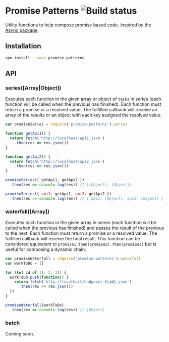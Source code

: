 # Promise Patterns ![Build status](https://api.travis-ci.org/i-like-robots/promise-patterns.png)

Utility functions to help compose promise based code. Inspired by the [Async package](https://github.com/caolan/async).

## Installation

```bash
npm install --save promise-patterns
```

## API

### series([Array|Object])

Executes each function in the given array or object of `tasks` in series (each function will be called when the previous has finished). Each function must return a promise or a resolved value. The fulfilled callback will receive an array of the results or an object with each key assigned the resolved value.

```js
var promiseSeries = require('promise-patterns').series

function getApi1() {
  return fetch('http://localhost/api1.json')
    .then(res => res.json())
}

function getApi2() {
  return fetch('http://localhost/api2.json')
    .then(res => res.json())
}

promiseSeries([ getApi1, getApi2 ])
  .then(res => console.log(res)) // [[Object], [Object]]

promiseSeries({ api1: getApi1, api2: getApi2 })
  .then(res => console.log(res)) // { api1: [Object], api2: [Object] } 
```

### waterfall([Array])

Executes each function in the given array in series (each function will be called when the previous has finished) and passes the result of the previous to the next. Each function must return a promise or a resolved value. The fulfilled callback will receive the final result. This function can be considered equivalent to `promise1.then(promise2).then(promise3)` but is useful for composing a dynamic chain.

```js
var promiseWaterfall = require('promise-patterns').waterfall
var workToDo = []

for (let id of [1, 2, 3]) {
  workToDo.push(function() {
    return fetch(`http://localhost/endpoint-${id}.json`)
      .then(res => res.json())
  })
}

promiseWaterfall(workToDo)
  .then(res => console.log(res)) // [Object] 
```

### batch

Coming soon.

